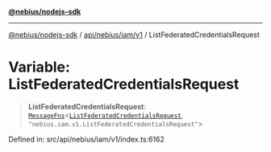 [**@nebius/nodejs-sdk**](../../../../../README.md)

---

[@nebius/nodejs-sdk](../../../../../README.md) / [api/nebius/iam/v1](../README.md) / ListFederatedCredentialsRequest

# Variable: ListFederatedCredentialsRequest

> **ListFederatedCredentialsRequest**: [`MessageFns`](../../../../../runtime/protos/core/interfaces/MessageFns.md)\<[`ListFederatedCredentialsRequest`](../interfaces/ListFederatedCredentialsRequest.md), `"nebius.iam.v1.ListFederatedCredentialsRequest"`\>

Defined in: src/api/nebius/iam/v1/index.ts:6162
